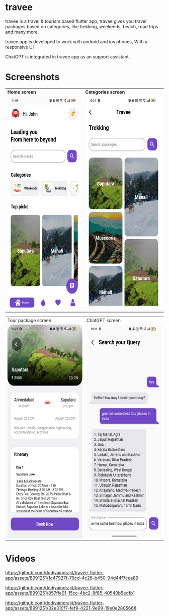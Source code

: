 # travee
travee is a travel & tourism based flutter app, travee gives you travel packages based on  categories, like trekking, weekends, beach, road trips and many more.

travee app is developed to work with android and ios phones, With a responsive UI 

ChatGPT is integrated in travee app as an support assistant.



# Screenshots

<table>
  <tr>
    <td><b>Home screen</b></td>
     <td><b>Categories screen</b></td>
  </tr>
  <tr border="1">
    <td><img src="screenshots/travee_1.png" width=320 height=680></td>
    <td><img src="screenshots/travee_2.png" width=320 height=680></td>
  </tr>
 </table>
 
 
 <table>
  <tr>
    <td>Tour package screen</td>
     <td>ChatGPT screen</td>
  </tr>
  <tr>
    <td><img src="screenshots/travee_3.png" width=320 height=680></td>
    <td><img src="screenshots/travee_4.png" width=320 height=680></td>
  </tr>
 </table>



# Videos


https://github.com/dodiyaindrajit/travee-flutter-app/assets/8991251/1c47927f-79cd-4c28-b450-94d44f7cea89




https://github.com/dodiyaindrajit/travee-flutter-app/assets/8991251/857ffe01-15cc-4bc2-8f85-40540b5edfb1




https://github.com/dodiyaindrajit/travee-flutter-app/assets/8991251/32e310f7-fef9-4221-9e99-19e0e2805668


